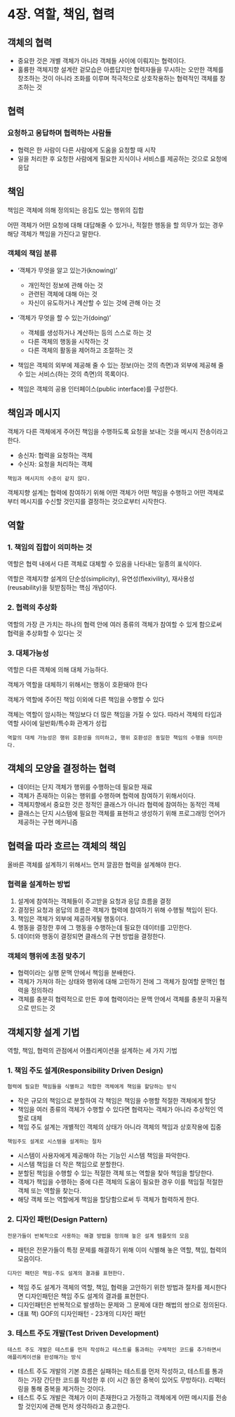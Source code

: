 # 4장. 역할, 책임, 협력

## 객체의 협력

- 중요한 것은 개별 객체가 아니라 객체들 사이에 이뤄지는 협력이다.
- 훌륭한 객체지향 설계란 겉모습은 아름답지만 협력자들을 무시하는 오만한 객체를 창조하는 것이 아니라 조화를 이루며 적극적으로 상호작용하는 협력적인 객체를 창조하는 것

## 협력

### 요청하고 응답하며 협력하는 사람들

- 협력은 한 사람이 다른 사람에게 도움을 요청할 때 시작
- 일을 처리한 후 요청한 사람에게 필요한 지식이나 서비스를 제공하는 것으로 요청에 응답

## 책임

책임은 객체에 의해 정의되는 응집도 있는 행위의 집합

어떤 객체가 어떤 요청에 대해 대답해줄 수 있거나, 적절한 행동을 할 의무가 있는 경우 해당 객체가 책임을 가진다고 말한다.

### 객체의 책임 분류

- ‘객체가 무엇을 알고 있는가(knowing)’
    - 개인적인 정보에 관해 아는 것
    - 관련된 객체에 대해 아는 것
    - 자신이 유도하거나 계산할 수 있는 것에 관해 아는 것
- ‘객체가 무엇을 할 수 있는가(doing)’
    - 객체를 생성하거나 계산하는 등의 스스로 하는 것
    - 다른 객체의 행동을 시작하는 것
    - 다른 객체의 활동을 제어하고 조절하는 것

- 책임은 객체의 외부에 제공해 줄 수 있는 정보(아는 것의 측면)과 외부에 제공해 줄 수 있는 서비스(하는 것의 측면)의 목록이다.
- 책임은 객체의 공용 인터페이스(public interface)를 구성한다.

## 책임과 메시지

객체가 다른 객체에게 주어진 책임을 수행하도록 요청을 보내는 것을 메시지 전송이라고 한다.

- 송신자: 협력을 요청하는 객체
- 수신자: 요청을 처리하는 객체

`책임과 메시지의 수준이 같지 않다.`

객체지향 설계는 협력에 참여하기 위해 어떤 객체가 어떤 책임을 수행하고 어떤 객체로부터 메시지를 수신할 것인지를 결정하는 것으로부터 시작한다.

## 역할

### 1. 책임의 집합이 의미하는 것

역할은 협력 내에서 다른 객체로 대체할 수 있음을 나타내는 일종의 표식이다.

역할은 객체지향 설계의 단순성(simplicity), 유연성(flexivility), 재사용성(reusability)을 뒷받침하는 핵심 개념이다.

### 2. 협력의 추상화

역할의 가장 큰 가치는 하나의 협력 안에 여러 종류의 객체가 참여할 수 있게 함으로써 협력을 추상화할 수 있다는 것

### 3. 대체가능성

역할은 다른 객체에 의해 대체 가능하다.

객체가 역할을 대체하기 위해서는 행동이 호환돼야 한다

객체가 역할에 주어진 책임 이외에 다른 책임을 수행할 수 있다

객체는 역할이 암시하는 책임보다 더 많은 책임을 가질 수 있다. 따라서 객체의 타입과 역할 사이에 일반화/특수화 관계가 성립

`역할의 대체 가능성은 행위 호환성을 의미하고, 행위 호환성은 동일한 책임의 수행을 의미한다.`

## 객체의 모양을 결정하는 협력

- 데이터는 단지 객체가 행위를 수행하는데 필요한 재료
- 객체가 존재하는 이유는 행위를 수행하며 협력에 참여하기 위해서이다.
- 객체지향에서 중요한 것은 정적인 클래스가 아니라 협력에 참여하는 동적인 객체
- 클래스는 단지 시스템에 필요한 객체를 표현하고 생성하기 위해 프로그래밍 언어가 제공하는 구현 메커니즘

## 협력을 따라 흐르는 객체의 책임

올바른 객체를 설계하기 위해서느 먼저 깔끔한 협력을 설계해야 한다.

### 협력을 설계하는 방법

1. 설계에 참여하는 객체들이 주고받을 요청과 응답 흐름을 결정
2. 결정된 요청과 응답의 흐름은 객체가 협력에 참여하기 위해 수행될 책임이 된다.
3. 책임은 객체가 외부에 제공하게될 행동이다.
4. 행동을 결정한 후에 그 행동을 수행하는데 필요한 데이터를 고민한다.
5. 데이터와 행동이 결정되면 클래스의 구현 방법을 결정한다.

### 객체의 행위에 초점 맞추기

- 협력이라는 실행 문맥 안에서 책임을 분배한다.
- 객체가 가져야 하는 상태와 행위에 대해 고민하기 전에 그 객체가 참여할 문맥인 협력을 정의하라
- 객체를 충분히 협력적으로 만든 후에 협력이라는 문맥 안에서 객체를 충분히 자율적으로 만드는 것

## 객체지향 설계 기법

역할, 책임, 협력의 관점에서 어플리케이션을 설계하는 세 가지 기법

### 1. 책임 주도 설계(Responsibility Driven Design)

`협력에 필요한 책임들을 식별하고 적합한 객체에게 책임을 할당하는 방식`

- 작은 규모의 책임으로 분할하여 각 책임은 책임을 수행할 적절한 객체에게 할당
- 책임을 여러 종류의 객체가 수행할 수 있다면 협력자는 객체가 아니라 추상적인 역할로 대체
- 책임 주도 설계는 개별적인 객체의 상태가 아니라 객체의 책임과 상호작용에 집중

`책임주도 설계로 시스템을 설계하는 절차`

- 시스템이 사용자에게 제공해야 하는 기능인 시스템 책임을 파악한다.
- 시스템 책임을 더 작은 책임으로 분할한다.
- 분할된 책임을 수행할 수 있는 적절한 객체 또는 역할을 찾아 책임을 할당한다.
- 객체가 책임을 수행하는 중에 다른 객체의 도움이 필요한 경우 이를 책임질 적절한 객체 또는 역할을 찾는다.
- 해당 객체 또는 역할에게 책임을 할당함으로써 두 객체가 협력하게 한다.

### 2. 디자인 패턴(Design Pattern)

`전문가들이 반복적으로 사용하는 해결 방법을 정의해 놓은 설계 템플릿의 모음`

- 패턴은 전문가들이 특정 문제를 해결하기 위해 이미 식별해 놓은 역할, 책임, 협력의 모음이다.

`디자인 패턴은 책임-주도 설계의 결과를 표현한다.`

- 책임 주도 설계가 객체의 역할, 책임, 협력을 고안하기 위한 방법과 절차를 제시한다면 디자인패턴은 책임 주도 설계의 결과를 표현한다.
- 디자인패턴은 반복적으로 발생하는 문제와 그 문제에 대한 해법의 쌍으로 정의된다.
- 대표 책) GOF의 디자인패턴 - 23개의 디자인 패턴

### 3. 테스트 주도 개발(Test Driven Development)

`테스트 주도 개발은 테스트를 먼저 작성하고 테스트를 통과하는 구체적인 코드를 추가하면서 애플리케이션을 완성해가는 방식`

- 테스트 주도 개발의 기본 흐름은 실패하는 테스트를 먼저 작성하고, 테스트를 통과하는 가장 간단한 코드를 작성한 후 (이 시간 동안 중복이 있어도 무방하다). 리팩터링을 통해 중복을 제거하는 것이다.
- 테스트 주도 개발은 객체가 이미 존재한다고 가정하고 객체에게 어떤 메시지를 전송할 것인지에 관해 먼저 생각하라고 충고한다.